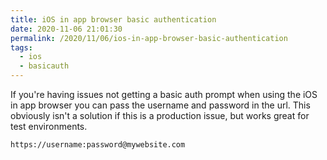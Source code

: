 ```yaml
---
title: iOS in app browser basic authentication
date: 2020-11-06 21:01:30
permalink: /2020/11/06/ios-in-app-browser-basic-authentication
tags:
  - ios
  - basicauth
---
```


If you're having issues not getting a basic auth prompt when using the iOS in app browser you can pass the username and password in the url. This obviously isn't a solution if this is a production issue, but works great for test environments.

`https://username:password@mywebsite.com`
